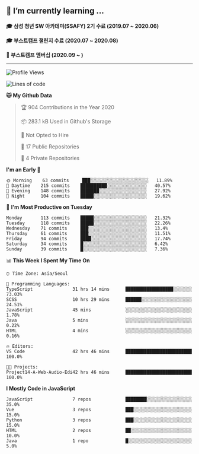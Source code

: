 ## 🌱 I’m currently learning ...

**🎓 삼성 청년 SW 아카데미(SSAFY) 2기 수료 (2019.07 ~ 2020.06)**

**🎓 부스트캠프 챌린지 수료 (2020.07 ~ 2020.08)**

**🏃  부스트캠프 멤버십 (2020.09 ~ )**
 
-----

<!--START_SECTION:waka-->
![Profile Views](http://img.shields.io/badge/Profile%20Views-1-blue)

![Lines of code](https://img.shields.io/badge/From%20Hello%20World%20I%27ve%20Written-34.6%20million%20lines%20of%20code-blue)

**🐱 My Github Data** 

> 🏆 904 Contributions in the Year 2020
 > 
> 📦 283.1 kB Used in Github's Storage 
 > 
> 🚫 Not Opted to Hire
 > 
> 📜 17 Public Repositories 
 > 
> 🔑 4 Private Repositories  
 > 
**I'm an Early 🐤** 

```text
🌞 Morning    63 commits     ███░░░░░░░░░░░░░░░░░░░░░░   11.89% 
🌆 Daytime    215 commits    ██████████░░░░░░░░░░░░░░░   40.57% 
🌃 Evening    148 commits    ███████░░░░░░░░░░░░░░░░░░   27.92% 
🌙 Night      104 commits    █████░░░░░░░░░░░░░░░░░░░░   19.62%

```
📅 **I'm Most Productive on Tuesday** 

```text
Monday       113 commits    █████░░░░░░░░░░░░░░░░░░░░   21.32% 
Tuesday      118 commits    █████░░░░░░░░░░░░░░░░░░░░   22.26% 
Wednesday    71 commits     ███░░░░░░░░░░░░░░░░░░░░░░   13.4% 
Thursday     61 commits     ███░░░░░░░░░░░░░░░░░░░░░░   11.51% 
Friday       94 commits     ████░░░░░░░░░░░░░░░░░░░░░   17.74% 
Saturday     34 commits     █░░░░░░░░░░░░░░░░░░░░░░░░   6.42% 
Sunday       39 commits     █░░░░░░░░░░░░░░░░░░░░░░░░   7.36%

```


📊 **This Week I Spent My Time On** 

```text
⌚︎ Time Zone: Asia/Seoul

💬 Programming Languages: 
TypeScript               31 hrs 14 mins      ██████████████████░░░░░░░   73.03% 
SCSS                     10 hrs 29 mins      ██████░░░░░░░░░░░░░░░░░░░   24.51% 
JavaScript               45 mins             ░░░░░░░░░░░░░░░░░░░░░░░░░   1.78% 
Java                     5 mins              ░░░░░░░░░░░░░░░░░░░░░░░░░   0.22% 
HTML                     4 mins              ░░░░░░░░░░░░░░░░░░░░░░░░░   0.16%

🔥 Editors: 
VS Code                  42 hrs 46 mins      █████████████████████████   100.0%

🐱‍💻 Projects: 
Project14-A-Web-Audio-Edi42 hrs 46 mins      █████████████████████████   100.0%

```

**I Mostly Code in JavaScript** 

```text
JavaScript               7 repos             ████████░░░░░░░░░░░░░░░░░   35.0% 
Vue                      3 repos             ███░░░░░░░░░░░░░░░░░░░░░░   15.0% 
Python                   3 repos             ███░░░░░░░░░░░░░░░░░░░░░░   15.0% 
HTML                     2 repos             ██░░░░░░░░░░░░░░░░░░░░░░░   10.0% 
Java                     1 repo              █░░░░░░░░░░░░░░░░░░░░░░░░   5.0%

```



<!--END_SECTION:waka-->
